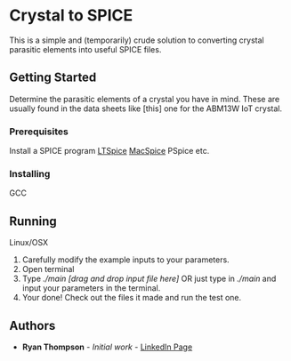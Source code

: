 # Crystal to SPICE

This is a simple and (temporarily) crude solution to converting crystal parasitic elements into useful SPICE files.

## Getting Started

Determine the parasitic elements of a crystal you have in mind. These are usually found in the data sheets like [this] one for the ABM13W IoT crystal. 

### Prerequisites

Install a SPICE program
[LTSpice](https://www.analog.com/en/design-center/design-tools-and-calculators/ltspice-simulator.html)
[MacSpice](https://www.macspice.com/Download.html)
PSpice
etc.


### Installing

GCC

## Running

Linux/OSX
1. Carefully modify the example inputs to your parameters.
2. Open terminal
3. Type *./main [drag and drop input file here]* OR just type in *./main* and input your parameters in the terminal.
4. Your done! Check out the files it made and run the test one.

## Authors

* **Ryan Thompson** - *Initial work* - [LinkedIn Page](https://www.linkedin.com/in/rthomp10/)
